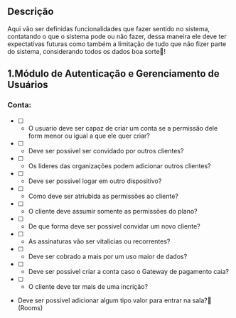 ## Descrição

Aqui vão ser definidas funcionalidades que fazer sentido no sistema, contatando o que o sistema pode ou não fazer, dessa maneira ele deve ter expectativas futuras como também a limitação de tudo que não fizer parte do  sistema, considerando todos os dados boa sorte🙂!

## 1.Módulo de Autenticação e Gerenciamento de Usuários

### **Conta:** 
- [ ] - O usuario deve ser capaz de criar um conta se a permissão dele form menor ou igual a que ele quer criar?
- [ ] - Deve ser possivel ser convidado por outros clientes?
- [ ] - Os lideres das organizações podem adicionar outros clientes?
- [ ] - Deve ser possivel logar em outro dispositivo?
- [ ] - Como deve ser atriubida as permissões ao cliente?
- [ ] - O cliente deve assumir somente as permissões do plano?
- [ ] - De que forma deve ser possivel convidar um novo cliente?
- [ ] - As assinaturas vão ser vitalicias ou recorrentes?
- [ ] - Deve ser cobrado a mais por um uso maior de dados?
- [ ] - Deve ser possivel criar a conta caso o Gateway de pagamento caia?
- [ ] - O cliente deve ter mais de uma incrição?

- Deve ser possivel adicionar algum tipo valor para entrar na sala?🎈(Rooms)
